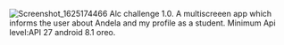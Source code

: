 ![Screenshot_1625174466](https://user-images.githubusercontent.com/39503627/124303860-3c9b7b80-db63-11eb-8702-789478a090c3.png)
Alc challenge 1.0.
A multiscreeen app which informs the user about Andela and my profile as a student.
Minimum Api level:API 27 android 8.1 oreo.
